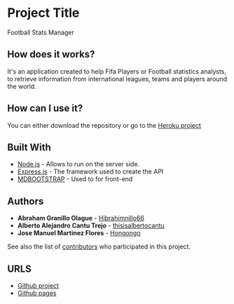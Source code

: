 # Project Title

Football Stats Manager


## How does it works?
It's an application created to help Fifa Players or Football statistics analysts, to retrieve information from international leagues, teams and players around the world.
 
## How can I use it?
You can either download the repository or go to the [Heroku project](https://project-two-bootcamp.herokuapp.com/)


## Built With

* [Node.js](https://nodejs.org/en/about/) - Allows to run on the server side.
* [Express.js](https://expressjs.com/) - The framework used to create the API
* [MDBOOTSTRAP](https://mdbootstrap.com/) - Used to for front-end

## Authors

* **Abraham Granillo Olague** - [Hibrahimnillo66](https://github.com/Hibrahimnillo66)
* **Alberto Alejandro Cantu Trejo** - [thisisalbertocantu](https://github.com/thisisalbertocantu)
* **Jose Manuel Martinez Flores** - [Hongongo](https://github.com/Hongongo)

See also the list of [contributors](https://github.com/thisisalbertocantu/project-two/graphs/contributors) who participated in this project.


## URLS

* [Github project](https://github.com/thisisalbertocantu/project-two)
* [Github pages]()

